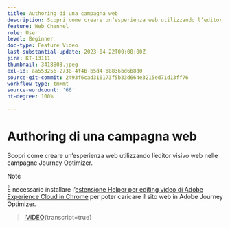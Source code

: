 ```yaml
---
title: Authoring di una campagna web
description: Scopri come creare un’esperienza web utilizzando l’editor visivo web nelle campagne Journey Optimizer.
feature: Web Channel
role: User
level: Beginner
doc-type: Feature Video
last-substantial-update: 2023-04-22T00:00:00Z
jira: KT-13111
thumbnail: 3418803.jpeg
exl-id: aa553256-2738-4f4b-b5d4-b8836bd6b8d0
source-git-commit: 2493f6cad316173f5b33d664e3215ed71d13ff76
workflow-type: tm+mt
source-wordcount: '66'
ht-degree: 100%

---
```


# Authoring di una campagna web

Scopri come creare un’esperienza web utilizzando l’editor visivo web nelle campagne Journey Optimizer.

>[!NOTE]
> È necessario installare l’[estensione Helper per editing video di Adobe Experience Cloud in Chrome](https://chrome.google.com/webstore/detail/adobe-experience-cloud-vi/kgmjjkfjacffaebgpkpcllakjifppnca) per poter caricare il sito web in Adobe Journey Optimizer.

>[!VIDEO](https://video.tv.adobe.com/v/3452643/?quality=12&learn=on&captions=ita){transcript=true}

